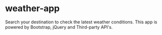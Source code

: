 # weather-app
Search your destination to check the latest weather conditions. This app is powered by Bootstrap, jQuery and Third-party API's.
